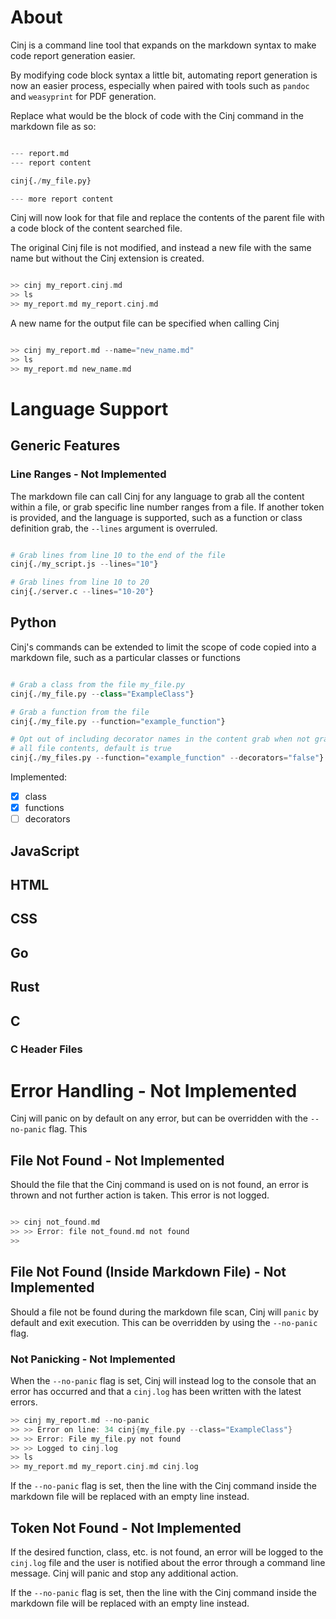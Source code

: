 
# About
Cinj is a command line tool that expands on the markdown syntax to make
code report generation easier. 

By modifying code block syntax a little bit,
automating report generation is now an easier process, especially when paired
with tools such as `pandoc` and `weasyprint` for PDF generation. 

Replace what would be the block of code with the Cinj command
in the markdown file as so:

```python

--- report.md
--- report content

cinj{./my_file.py}

--- more report content

```

Cinj will now look for that file and replace the contents of the parent file
with a code block of the content searched file.

The original Cinj file is not modified, and instead a new file with the same
name but without the Cinj extension is created.

```c

>> cinj my_report.cinj.md
>> ls
>> my_report.md my_report.cinj.md

```

A new name for the output file can be specified when calling Cinj

```c

>> cinj my_report.md --name="new_name.md"
>> ls
>> my_report.md new_name.md

```
# Language Support

## Generic Features

### Line Ranges - Not Implemented
The markdown file can call Cinj for any language to grab all the content within
a file, or grab specific line number ranges from a file. If another token is
provided, and the language is supported, such as a function or class definition
grab, the `--lines` argument is overruled.

```python

# Grab lines from line 10 to the end of the file 
cinj{./my_script.js --lines="10"}

# Grab lines from line 10 to 20
cinj{./server.c --lines="10-20"}

```

## Python

Cinj's commands can be extended to limit the scope of code copied into a
markdown file, such as a particular classes or functions

```python

# Grab a class from the file my_file.py
cinj{./my_file.py --class="ExampleClass"}

# Grab a function from the file
cinj{./my_file.py --function="example_function"}

# Opt out of including decorator names in the content grab when not grabbing
# all file contents, default is true
cinj{./my_files.py --function="example_function" --decorators="false"}

```

Implemented:
- [x] class
- [x] functions
- [ ] decorators

## JavaScript

## HTML

## CSS

## Go

## Rust

## C
### C Header Files

# Error Handling - Not Implemented

Cinj will panic on by default on any error, but can be overridden with the
`--no-panic` flag. This

## File Not Found - Not Implemented

Should the file that the Cinj command is used on is not found, an error is
thrown and not further action is taken. This error is not logged.

```c

>> cinj not_found.md
>> >> Error: file not_found.md not found
>> 

```
## File Not Found (Inside Markdown File) - Not Implemented

Should a file not be found during the markdown file scan, Cinj will `panic` by
default and exit execution. This can be overridden by using the `--no-panic`
flag.

### Not Panicking - Not Implemented

When the `--no-panic` flag is set, Cinj will instead log to the console that
an error has occurred and that a `cinj.log` has been written with the latest
errors.

```c
>> cinj my_report.md --no-panic
>> >> Error on line: 34 cinj{my_file.py --class="ExampleClass"}
>> >> Error: File my_file.py not found
>> >> Logged to cinj.log
>> ls
>> my_report.md my_report.cinj.md cinj.log
```

If the `--no-panic` flag is set, then the line with the Cinj command inside the
markdown file will be replaced with an empty line instead.
## Token Not Found - Not Implemented

If the desired function, class, etc. is not found, an error will be logged to
the `cinj.log` file and the user is notified about the error through a command
line message. Cinj will panic and stop any additional action.

If the `--no-panic` flag is set, then the line with the Cinj command inside the
markdown file will be replaced with an empty line instead.
